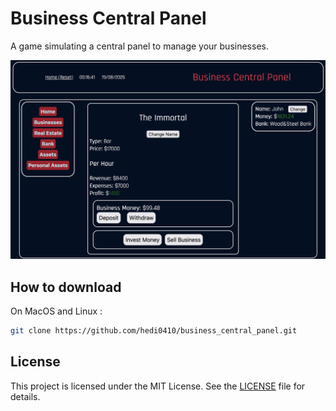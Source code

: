 # Business Central Panel
A game simulating a central panel to manage your businesses.

![screenshot](images/screenshot.png)

## How to download
On MacOS and Linux :
```bash
git clone https://github.com/hedi0410/business_central_panel.git
```

## License

This project is licensed under the MIT License. See the [LICENSE](./LICENSE) file for details.
